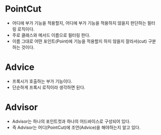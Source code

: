# PointCut

- 어디에 부가 기능을 적용할지, 어디에 부가 기능을 적용하지 않을지 판단하는 필터링 로직이다. 
- 주로 클래스와 메서드 이름으로 필터링 한다. 
- 이름 그대로 어떤 포인트(Point)에 기능을 적용할지 하지 않을지 잘라서(cut) 구분하는 것이다.



# Advice

- 프록시가 호출하는 부가 기능이다. 
- 단순하게 프록시 로직이라 생각하면 된다.



# Advisor

- Advisor는 하나의 포인트컷과 하나의 어드바이스로 구성되어 있다.
- 즉 Advisor는 어디(PointCut)에 조언(Advice)을 해야하는지 알고 있다.